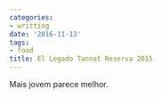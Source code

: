 ```yaml
---
categories:
- writting
date: '2016-11-13'
tags:
- food
title: El Legado Tannat Reserva 2015
---
```


Mais jovem parece melhor.